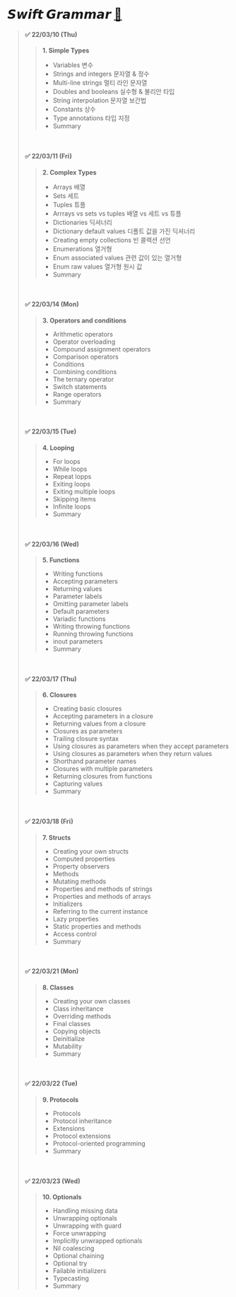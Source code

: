 
# 𝙎𝙬𝙞𝙛𝙩   𝙂𝙧𝙖𝙢𝙢𝙖𝙧    [🔗](https://github.com/dbqls200/Study-Swift/tree/main/SwiftGrammar)


> #### ✅  22/03/10 (Thu)
> >**1. Simple Types**
> >- Variables 변수  
> >- Strings and integers 문자열 & 정수    
> >- Multi-line strings 멀티 라인 문자열   
> >- Doubles and booleans 실수형 & 불리안 타입  
> >- String interpolation 문자열 보간법  
> >- Constants 상수  
> >- Type annotations 타입 지정  
> >- Summary  
>   
>   <br>
>  
> #### ✅  22/03/11 (Fri)
> >**2. Complex Types**
> >- Arrays 배열
> >- Sets 세트
> >- Tuples 튜플
> >- Arrrays vs sets vs tuples 배열 vs 세트 vs 튜플
> >- Dictionaries 딕셔너리
> >- Dictionary default values 디폴트 값을 가진 딕셔너리
> >- Creating empty collections 빈 콜렉션 선언
> >- Enumerations 열거형
> >- Enum associated values 관련 값이 있는 열거형
> >- Enum raw values 열거형 원시 값
> >- Summary
>   
>   <br>
>  
> #### ✅  22/03/14 (Mon)
> >**3. Operators and conditions**
> >- Arithmetic operators
> >- Operator overloading
> >- Compound assignment operators
> >- Comparison operators
> >- Conditions
> >- Combining conditions
> >- The ternary operator
> >- Switch statements
> >- Range operators
> >- Summary
>   
>   <br>
>  
> #### ✅  22/03/15 (Tue)
> >**4. Looping**
> >- For loops
> >- While loops
> >- Repeat lopps
> >- Exiting loops
> >- Exiting multiple loops
> >- Skipping items
> >- Infinite loops
> >- Summary
>   
>   <br>
>  
> #### ✅  22/03/16 (Wed)
> >**5. Functions**
> >- Writing functions
> >- Accepting parameters
> >- Returning values
> >- Parameter labels
> >- Omitting parameter labels
> >- Default parameters
> >- Variadic functions
> >- Writing throwing functions
> >- Running throwing functions
> >- inout parameters
> >- Summary
>   
>   <br>
>  
> #### ✅  22/03/17 (Thu)
> >**6. Closures**
> >- Creating basic closures
> >- Accepting parameters in a closure
> >- Returning values from a closure
> >- Closures as parameters
> >- Trailing closure syntax
> >- Using closures as parameters when they accept parameters
> >- Using closures as parameters when they return values
> >- Shorthand parameter names
> >- Closures with multiple parameters
> >- Returning closures from functions
> >- Capturing values
> >- Summary
>   
>   <br>
>  
> #### ✅  22/03/18 (Fri)
> >**7. Structs**
> >- Creating your own structs
> >- Computed properties
> >- Property observers
> >- Methods
> >- Mutating methods
> >- Properties and methods of strings
> >- Properties and methods of arrays
> >- Initializers
> >- Referring to the current instance
> >- Lazy properties
> >- Static properties and methods
> >- Access control
> >- Summary
>   
>   <br>
>  
> #### ✅  22/03/21 (Mon)
> >**8. Classes**
> >- Creating your own classes
> >- Class inheritance
> >- Overriding methods
> >- Final classes
> >- Copying objects
> >- Deinitialize
> >- Mutability
> >- Summary
>   
>   <br>
>  
> #### ✅  22/03/22 (Tue)
> >**9. Protocols**
> >- Protocols
> >- Protocol inheritance
> >- Extensions
> >- Protocol extensions
> >- Protocol-oriented programming
> >- Summary
>   
>   <br>
>  
> #### ✅  22/03/23 (Wed)
> >**10. Optionals**
> >- Handling missing data
> >- Unwrapping optionals
> >- Unwrapping with guard
> >- Force unwrapping
> >- Implicitly unwrapped optionals
> >- Nil coalescing
> >- Optional chaining
> >- Optional try
> >- Failable initializers
> >- Typecasting
> >- Summary
